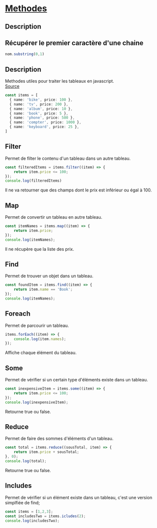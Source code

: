 # [Methodes](readme.md)

## Description

## Récupérer le premier caractère d'une chaine 

```javascript
nom.substring(0,1)
```

## Description

Methodes utiles pour traiter les tableaux en javascript.  
[Source](https://www.youtube.com/watch?v=R8rmfD9Y5-c)

```typescript
const items = [
  { name: 'bike', price: 100 },
  { name: 'tv', price: 200 },
  { name: 'album', price: 10 },
  { name: 'book', price: 5 },
  { name: 'phone', price: 500 },
  { name: 'compter', price: 1000 },
  { name: 'keyboard', price: 25 },
]
```

## Filter

Permet de filter le contenu d'un tableau dans un autre tableau.

```typescript
const filteredItems = items.filter((item) => {
    return item.price <= 100;
});
console.log(filteredItems)
```

Il ne va retourner que des champs dont le prix est inférieur ou égal à 100.

## Map

Permet de convertir un tableau en autre tableau.

```typescript
const itemNames = items.map((item) => {
    return item.price;
});
console.log(itemNames);
```

Il ne récupère que la liste des prix.

## Find

Permet de trouver un objet dans un tableau.

```typescript
const foundItem = items.find((item) => {
    return item.name == 'Book';
});
console.log(itemNames);
```

## Foreach

Permet de parcourir un tableau.

```typescript
items.forEach((item) => {
    console.log(item.names);
});
```

Affiche chaque élément du tableau.

## Some

Permet de vérifier si un certain type d'éléments existe dans un tableau.

```typescript
const inexpensiveItem = items.some((item) => {
    return item.price <= 100;
});
console.log(inexpensiveItem);
```

Retourne true ou false.

## Reduce

Permet de faire des sommes d'éléments d'un tableau.

```typescript
const total = items.reduce((sousTotal, item) => {
    return item.price + sousTotal;
}, 0);
console.log(total);
```

Retourne true ou false.

## Includes

Permet de vérifier si un élément existe dans un tableau, c'est une version simplfiée de find;

```typescript
const items = [1,2,3];
const includesTwo = items.icludes(2);
console.log(includesTwo);
```
